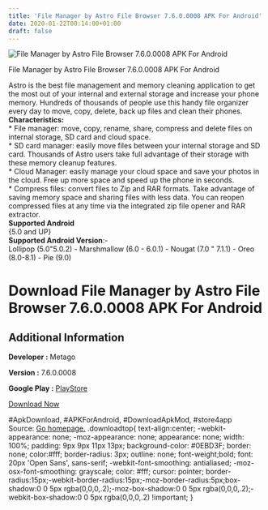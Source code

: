 ```yaml
---
title: 'File Manager by Astro File Browser 7.6.0.0008 APK For Android'
date: 2020-01-22T00:14:00+01:00
draft: false
---
```


![File Manager by Astro File Browser 7.6.0.0008 APK For Android](https://i2.wp.com/apkhome.net/wp-content/uploads/2020/01/File-Manager-by-Astro-File-Browser-7.6.0.0008.png "File Manager by Astro File Browser 7.6.0.0008 APK For Android")

  

File Manager by Astro File Browser 7.6.0.0008 APK For Android

Astro is the best file management and memory cleaning application to get the most out of your internal and external storage and increase your phone memory. Hundreds of thousands of people use this handy file organizer every day to move, copy, delete, back up files and clean their phones.  
**Characteristics:**  
\* File manager: move, copy, rename, share, compress and delete files on internal storage, SD card and cloud space.  
\* SD card manager: easily move files between your internal storage and SD card. Thousands of Astro users take full advantage of their storage with these memory cleanup features.  
\* Cloud Manager: easily manage your cloud space and save your photos in the cloud. Free up more space and speed up the phone in seconds.  
\* Compress files: convert files to Zip and RAR formats. Take advantage of saving memory space and sharing files with less data. You can reopen compressed files at any time via the integrated zip file opener and RAR extractor.  
**Supported Android**  
{5.0 and UP}  
**Supported Android Version**:-  
Lollipop (5.0"5.0.2) - Marshmallow (6.0 - 6.0.1) - Nougat (7.0 " 7.1.1) - Oreo (8.0-8.1) - Pie (9.0)

Download File Manager by Astro File Browser 7.6.0.0008 APK For Android
======================================================================

Additional Information
----------------------

**Developer :** Metago

**Version :** 7.6.0.0008

**Google Play :** [PlayStore](https://play.google.com/store/apps/details?id=com.metago.astro)

  

[Download Now](https://store4app.co/post/file-manager-by-astro-file-browser-7-6-0-0008-apk-for-android_1579628579)

  
#ApkDownload, #APKForAndroid, #DownloadApkMod, #store4app  
Source: [Go homepage.](https://store4app.co/post/file-manager-by-astro-file-browser-7-6-0-0008-apk-for-android_1579628579) .downloadtop{ text-align:center; -webkit-appearance: none; -moz-appearance: none; appearance: none; width: 100%; padding: 9px 9px 11px 13px; background-color: #0EBD3F; border: none; color:#fff; border-radius: 3px; outline: none; font-weight;bold; font: 20px 'Open Sans', sans-serif; -webkit-font-smoothing: antialiased; -moz-osx-font-smoothing: grayscale; color: #fff; cursor: pointer; border-radius:15px;-webkit-border-radius:15px;-moz-border-radius:5px;box-shadow:0 0 5px rgba(0,0,0,.2);-moz-box-shadow:0 0 5px rgba(0,0,0,.2);-webkit-box-shadow:0 0 5px rgba(0,0,0,.2) !important; }